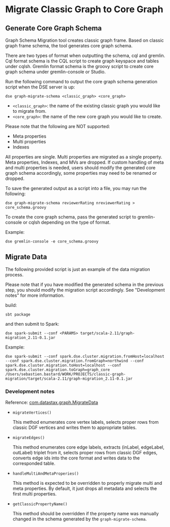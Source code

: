 # Migrate Classic Graph to Core Graph


## Generate Core Graph Schema
Graph Schema Migration tool creates classic graph frame. Based on classic graph frame schema, the tool generates core graph schema.

There are two types of format when outputting the schema, cql and gremlin.
Cql format schema is the CQL script to create graph keyspace and tables under cqlsh.
Gremlin format schema is the groovy script to create core graph schema under gremlin-console or Studio.

Run the following command to output the core graph schema generation script when the DSE server is up:
```
dse graph-migrate-schema <classic_graph> <core_graph>
```

- `<classic_graph>`: the name of the existing classic graph you would like to migrate from.
- `<core_graph>`: the name of the new core graph you would like to create.

Please note that the following are NOT supported:
- Meta properties
- Multi properties
- Indexes

All properties are single. Multi properties are migrated as a single property. Meta properties, Indexes, and MVs are dropped.
If custom handling of meta and multi properties is needed, users should modify the generated core graph schema accordingly, some properties may need to be renamed or dropped.

To save the generated output as a script into a file, you may run the following:
```
dse graph-migrate-schema reviewerRating nreviewerRating > core_schema.groovy
```

To create the core graph schema, pass the generated script to gremlin-console or cqlsh depending on the type of format.

Example:
```
dse gremlin-console -e core_schema.groovy
```

## Migrate Data

The following provided script is just an example of the data migration process.

Please note that if you have modified the generated schema in the previous step, you should modify the migration script accordingly. See "Development notes" for more information.

build:
```
sbt package
```

and then submit to Spark:
```
dse spark-submit --conf <PARAMS> target/scala-2.11/graph-migration_2.11-0.1.jar 
```

Example:
```
dse spark-submit --conf spark.dse.cluster.migration.fromHost=localhost --conf spark.dse.cluster.migration.fromGraph=northwind --conf spark.dse.cluster.migration.toHost=localhost --conf spark.dse.cluster.migration.toGraph=graph_core /Users/sebastien.bastard/WORK/PROJECTS/classic-graph-migration/target/scala-2.11/graph-migration_2.11-0.1.jar
```

### Development notes

Reference: [com.datastax.graph.MigrateData](src/main/scala/com/datastax/graph/MigrateData.scala)

- `migrateVertices()`

  This method enumerates core vertex labels, selects proper rows from classic DGF vertices and writes them to appropriate tables.

- `migrateEdges()`

  This method enumerates core edge labels, extracts (inLabel, edgeLabel, outLabel) triplet from it, selects proper rows from classic DGF edges, converts edge ids into the core format and writes data to the corresponded table.

- `handleMultiAndMetaProperies()`

  This method is expected to be overridden to properly migrate multi and meta properties. By default, it just drops all metadata and selects the first multi properties.

- `getClassicPropertyName()`

  This method should be overridden if the property name was manually changed in the schema generated by the `graph-migrate-schema`.
